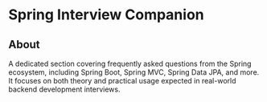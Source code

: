 # Spring Interview Companion

## About

A dedicated section covering frequently asked questions from the Spring ecosystem, including Spring Boot, Spring MVC, Spring Data JPA, and more. It focuses on both theory and practical usage expected in real-world backend development interviews.
